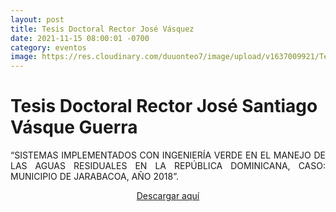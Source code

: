 ```yaml
---
layout: post
title: Tesis Doctoral Rector José Vásquez
date: 2021-11-15 08:00:01 -0700
category: eventos
image: https://res.cloudinary.com/duuonteo7/image/upload/v1637009921/Tesis%20Doctoral%20Jose%20Vasquez/%C3%ADndice.jpg
---
```

<h1>Tesis Doctoral Rector Jos&eacute; Santiago V&aacute;sque Guerra</h1>
<p style="text-align: justify;">&ldquo;SISTEMAS IMPLEMENTADOS CON INGENIER&Iacute;A VERDE EN EL MANEJO DE LAS AGUAS RESIDUALES EN LA REP&Uacute;BLICA DOMINICANA, CASO: MUNICIPIO DE JARABACOA, A&Ntilde;O 2018&rdquo;.</p>
<p style="text-align: center;"><span style="text-align: center; color: #0000ff;"><a href="https://res.cloudinary.com/duuonteo7/image/upload/v1637009803/Tesis%20Doctoral%20Jose%20Vasquez/Tesis_Doctoral_Jos%C3%A9_V%C3%A1squez.pdf">Descargar aqu&iacute;</a></span></p>
